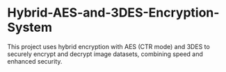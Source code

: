 # Hybrid-AES-and-3DES-Encryption-System
This project uses hybrid encryption with AES (CTR mode) and 3DES to securely encrypt and decrypt image datasets, combining speed and enhanced security.
